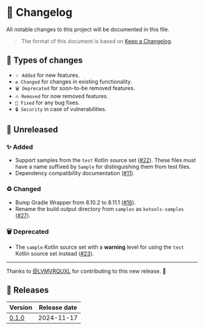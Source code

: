 # 🔄 Changelog

All notable changes to this project will be documented in this file.

> The format of this document is based on
> [Keep a Changelog](https://keepachangelog.com/en/1.1.0).

## 🤔 Types of changes

- `✨ Added` for new features.
- `♻️ Changed` for changes in existing functionality.
- `🗑️ Deprecated` for soon-to-be removed features.
- `🔥 Removed` for now removed features.
- `🐛 Fixed` for any bug fixes.
- `🔒 Security` in case of vulnerabilities.

## 🚧 Unreleased

### ✨ Added

- Support samples from the `test` Kotlin source set ([#22]). These files must
  have a name suffixed by `Sample` for distinguishing them from test files.
- Dependency compatibility documentation ([#11]).

### ♻️ Changed

- Bump Gradle Wrapper from 8.10.2 to 8.11.1 ([#16]).
- Rename the build output directory from `samples` as `kotools-samples` ([#27]).

### 🗑️ Deprecated

- The `sample` Kotlin source set with a **warning** level for using the `test`
  Kotlin source set instead ([#23]).

---

Thanks to [@LVMVRQUXL] for contributing to this new release. 🙏

[@LVMVRQUXL]: https://github.com/LVMVRQUXL
[#11]: https://github.com/kotools/samples/issues/11
[#16]: https://github.com/kotools/samples/pull/16
[#22]: https://github.com/kotools/samples/issues/22
[#23]: https://github.com/kotools/samples/issues/23
[#27]: https://github.com/kotools/samples/issues/27

## 🔖 Releases

| Version | Release date |
|---------|--------------|
| [0.1.0] | 2024-11-17   |

[0.1.0]: https://github.com/kotools/samples/releases/tag/0.1.0
